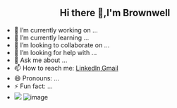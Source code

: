 <h2 align="center">Hi there 👋,I'm Brownwell</h2>

- 🔭 I’m currently working on ...
- 🌱 I’m currently learning ...
- 👯 I’m looking to collaborate on ...
- 🤔 I’m looking for help with ...
- 💬 Ask me about ...
- 📫 How to reach me: [Linkedln](https://www.linkedin.com/in/brownwell-ehimare-22bb35275/),[Gmail](ehimarechrisbro@gmail.com)
- 😄 Pronouns: ...
- ⚡ Fun fact: ...
- ![](https://komarev.com/ghpvc/?username=chrisbro8&label=Profile+views)
![image](https://github.com/chrisbro8/chrisbro8/assets/95133066/f5694937-8b59-4203-93b3-e153f32f590a)

  
